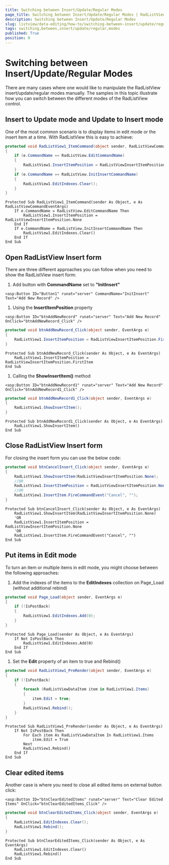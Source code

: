 ```yaml
---
title: Switching between Insert/Update/Regular Modes
page_title: Switching between Insert/Update/Regular Modes | RadListView for ASP.NET AJAX Documentation
description: Switching between Insert/Update/Regular Modes
slug: listview/data-editing/how-to/switching-between-insert/update/regular-modes
tags: switching,between,insert/update/regular,modes
published: True
position: 0
---
```


# Switching between Insert/Update/Regular Modes



There are many cases where one would like to manipulate the RadListView insert/update/regular modes manually. The samples in this topic illustrate how you can switch between the different modes of the RadListView control.

## Insert to Update mode and Update to Insert mode

One of the most common scenario is to display items in edit mode or the insert item at a time. With RadListView this is easy to achieve:



````C#
protected void RadListView1_ItemCommand(object sender, RadListViewCommandEventArgs e)
{
    if (e.CommandName == RadListView.EditCommandName)
    {
        RadListView1.InsertItemPosition = RadListViewInsertItemPosition.None;
    }
    if (e.CommandName == RadListView.InitInsertCommandName)
    {
        RadListView1.EditIndexes.Clear();
    }
}
````
````VB
Protected Sub RadListView1_ItemCommand(sender As Object, e As RadListViewCommandEventArgs)
    If e.CommandName = RadListView.EditCommandName Then
        RadListView1.InsertItemPosition = RadListViewInsertItemPosition.None
    End If
    If e.CommandName = RadListView.InitInsertCommandName Then
        RadListView1.EditIndexes.Clear()
    End If
End Sub
````



## Open RadListView Insert form

There are three different approaches you can follow when you need to show the RadListView insert form:

1. Add button with **CommandName** set to **"InitInsert"**

````ASP.NET
<asp:Button ID="Button1" runat="server" CommandName="InitInsert" Text="Add New Record" />
````



1. Using the **InsertItemPosition** property

````ASP.NET
<asp:Button ID="btnAddNewRecord" runat="server" Text="Add New Record" OnClick="btnAddNewRecord_Click" />
````





````C#
protected void btnAddNewRecord_Click(object sender, EventArgs e)
{
    RadListView1.InsertItemPosition = RadListViewInsertItemPosition.FirstItem;
}
````
````VB
Protected Sub btnAddNewRecord_Click(sender As Object, e As EventArgs)
    RadListView1.InsertItemPosition = RadListViewInsertItemPosition.FirstItem
End Sub
````



1. Calling the **ShowInsertItem()** method

````ASP.NET
<asp:Button ID="btnAddNewRecord1" runat="server" Text="Add New Record" OnClick="btnAddNewRecord1_Click" />
````





````C#
protected void btnAddNewRecord1_Click(object sender, EventArgs e)
{
    RadListView1.ShowInsertItem();
}
````
````VB
Protected Sub btnAddNewRecord1_Click(sender As Object, e As EventArgs)
    RadListView1.ShowInsertItem()
End Sub
````



## Close RadListView Insert form

For closing the insert form you can use the below code:



````C#
protected void btnCancelInsert_Click(object sender, EventArgs e)
{
    RadListView1.ShowInsertItem(RadListViewInsertItemPosition.None);
    //OR
    RadListView1.InsertItemPosition = RadListViewInsertItemPosition.None;
    //OR
    RadListView1.InsertItem.FireCommandEvent("Cancel", "");
}
````
````VB
Protected Sub btnCancelInsert_Click(sender As Object, e As EventArgs)
    RadListView1.ShowInsertItem(RadListViewInsertItemPosition.None)
    'OR
    RadListView1.InsertItemPosition = RadListViewInsertItemPosition.None
    'OR
    RadListView1.InsertItem.FireCommandEvent("Cancel", "")
End Sub
````



## Put items in Edit mode

To turn an item or multiple items in edit mode, you might choose between the following approaches:

1. Add the indexes of the items to the **EditIndexes** collection on Page_Load (without additional rebind)



````C#
protected void Page_Load(object sender, EventArgs e)
{
    if (!IsPostBack)
    {
        RadListView1.EditIndexes.Add(0);
    }
}
````
````VB
Protected Sub Page_Load(sender As Object, e As EventArgs)
    If Not IsPostBack Then
        RadListView1.EditIndexes.Add(0)
    End If
End Sub
````



1. Set the **Edit** property of an item to true and Rebind()



````C#
protected void RadListView1_PreRender(object sender, EventArgs e)
{
    if (!IsPostBack)
    {
        foreach (RadListViewDataItem item in RadListView1.Items)
        {
            item.Edit = true;
        }
        RadListView1.Rebind();
    }
}
````
````VB
Protected Sub RadListView1_PreRender(sender As Object, e As EventArgs)
    If Not IsPostBack Then
        For Each item As RadListViewDataItem In RadListView1.Items
            item.Edit = True
        Next
        RadListView1.Rebind()
    End If
End Sub
````



## Clear edited items

Another case is where you need to close all edited items on external button click:

````ASP.NET
<asp:Button ID="btnClearEditedItems" runat="server" Text="Clear Edited Items" OnClick="btnClearEditedItems_Click" />
````





````C#
protected void btnClearEditedItems_Click(object sender, EventArgs e)
{
    RadListView1.EditIndexes.Clear();
    RadListView1.Rebind();
}
````
````VB
Protected Sub btnClearEditedItems_Click(sender As Object, e As EventArgs)
    RadListView1.EditIndexes.Clear()
    RadListView1.Rebind()
End Sub
````

  
